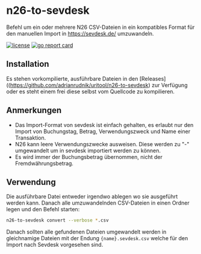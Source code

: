 # n26-to-sevdesk

Befehl um ein oder mehrere N26 CSV-Dateien in ein kompatibles Format für den manuellen Import in https://sevdesk.de/ umzuwandeln.

[![license](https://img.shields.io/github/license/adrianrudnik/n26-to-sevdesk.svg)](https://github.com/adrianrudnik/n26-to-sevdesk/blob/master/LICENSE)
[![go report card](https://goreportcard.com/badge/github.com/adrianrudnik/n26-to-sevdesk)](https://goreportcard.com/report/github.com/adrianrudnik/n26-to-sevdesk)

## Installation

Es stehen vorkompilierte, ausführbare Dateien in den [Releases]((https://github.com/adrianrudnik/uritool/n26-to-sevdesk) zur Verfügung oder es steht einem frei diese selbst vom Quellcode zu kompilieren.

## Anmerkungen

- Das Import-Format von sevdesk ist einfach gehalten, es erlaubt nur den Import von Buchungstag, Betrag, Verwendungszweck und Name einer Transaktion.
- N26 kann leere Verwendungszwecke ausweisen. Diese werden zu "-"  umgewandelt um in sevdesk importiert werden zu können.
- Es wird immer der Buchungsbetrag übernommen, nicht der Fremdwährungsbetrag.

## Verwendung

Die ausführbare Datei entweder irgendwo ablegen wo sie ausgeführt werden kann. Danach alle umzuwandelnden CSV-Dateien in einen Ordner legen und den Befehl starten:

```sh
n26-to-sevdesk convert --verbose *.csv
```

Danach sollten alle gefundenen Dateien umgewandelt werden in gleichnamige Dateien mit der Endung `{name}.sevdesk.csv` welche für den Import nach Sevdesk vorgesehen sind.
